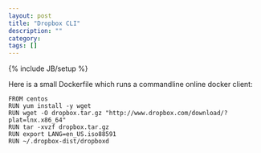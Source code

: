 ```yaml
---
layout: post
title: "Dropbox CLI"
description: ""
category: 
tags: []
---
```

{% include JB/setup %}


Here is a small Dockerfile which runs a commandline online docker client:

<pre><code>FROM centos
RUN yum install -y wget
RUN wget -O dropbox.tar.gz "http://www.dropbox.com/download/?plat=lnx.x86_64"
RUN tar -xvzf dropbox.tar.gz
RUN export LANG=en_US.iso88591
RUN ~/.dropbox-dist/dropboxd
</code></pre>
